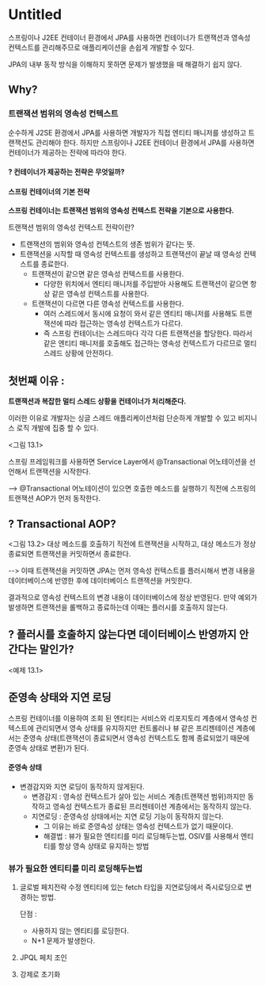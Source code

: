 # Untitled



스프링이나 J2EE 컨테이너 환경에서 JPA를 사용하면 컨테이너가 트랜잭션과 영속성 컨텍스트를 관리해주므로 애플리케이션을 손쉽게 개발할 수 있다.

JPA의 내부 동작 방식을 이해하지 못하면 문제가 발생했을 때 해결하기 쉽지 않다.

## Why?

### 트랜잭션 범위의 영속성 컨텍스트

순수하게 J2SE 환경에서 JPA를 사용하면 개발자가 직접 엔티티 매니저를 생성하고 트랜잭션도 관리해야 한다. 하지만 스프링이나 J2EE 컨테이너 환경에서 JPA를 사용하면 컨테이너가 제공하는 전략에 따라야 한다.

#### ? 컨테이너가 제공하는 전략은 무엇일까?

#### 스프링 컨테이너의 기본 전략

**스프링 컨테이너는 트랜잭션 범위의 영속성 컨텍스트 전략을 기본으로 사용한다.**

트랜잭션 범위의 영속성 컨텍스트 전략이란?

* 트랜잭션의 범위와 영속성 컨텍스트의 생존 범위가 같다는 뜻.
* 트랜잭션을 시작할 때 영속성 컨텍스트를 생성하고 트랜잭션이 끝날 때 영속성 컨텍스트를 종료한다. 
  * 트랜잭션이 같으면 같은 영속성 컨텍스트를 사용한다.
    * 다양한 위치에서 엔티티 매니저를 주입받아 사용해도 트랜잭션이 같으면 항상 같은 영속성 컨텍스트를 사용한다.
  * 트랜잭션이 다르면 다른 영속성 컨텍스트를 사용한다.
    * 여러 스레드에서 동시에 요청이 와서 같은 엔티티 매니저를 사용해도 트랜잭션에 따라 접근하는 영속성 컨텍스트가 다르다.
    * 즉 스프링 컨테이너는 스레드마다 각각 다른 트랜잭션을 할당한다. 따라서 같은 엔티티 매니저를 호출해도 접근하는 영속성 컨텍스트가 다르므로 멀티스레드 상황에 안전하다.

## 첫번째 이유 :

**트랜잭션과 복잡한 멀티 스레드 상황을 컨테이너가 처리해준다.**

이러한 이유로 개발자는 싱글 스레드 애플리케이션처럼 단순하게 개발할 수 있고 비지니스 로직 개발에 집중 할 수 있다.

&lt;그림 13.1&gt;

스프링 프레임워크를 사용하면 Service Layer에서 @Transactional 어노테이션을 선언해서 트랜잭션을 시작한다.

--&gt; @Transactional 어노테이션이 있으면 호출한 메소드를 실행하기 직전에 스프링의 트랜잭션 AOP가 먼저 동작한다.

## ? Transactional AOP?

&lt;그림 13.2&gt; 대상 메소드를 호출하기 직전에 트랜잭션을 시작하고, 대상 메소드가 정상 종료되면 트랜잭션을 커밋하면서 종료한다.

--&gt; 이때 트랜잭션을 커밋하면 JPA는 먼저 영속성 컨텍스트를 플러시해서 변경 내용을 데이터베이스에 반영한 후에 데이터베이스 트랜잭션을 커밋한다.

결과적으로 영속성 컨텍스트의 변경 내용이 데이터베이스에 정상 반영된다. 만약 예외가 발생하면 트랜잭션을 롤백하고 종료하는데 이때는 플러시를 호출하지 않는다.

## ? 플러시를 호출하지 않는다면 데이터베이스 반영까지 안간다는 말인가?

&lt;예제 13.1&gt;

## 준영속 상태와 지연 로딩

스프링 컨테이너를 이용하여 조회 된 엔티티는 서비스와 리포지토리 계층에서 영속성 컨텍스트에 관리되면서 영속 상태를 유지하지만 컨트롤러나 뷰 같은 프리젠테이션 계층에서는 준영속 상태\(트랜잭션이 종료되면서 영속성 컨텍스트도 함께 종료되었기 때문에 준영속 상태로 변환\)가 된다.

#### 준영속 상태

* 변경감지와 지연 로딩이 동작하지 않게된다.
  * 변경감지 : 영속성 컨텍스트가 살아 있는 서비스 계층\(트랜잭션 범위\)까지만 동작하고 영속성 컨텍스트가 종료된 프리젠테이션 계층에서는 동작하지 않는다.
  * 지연로딩 : 준영속성 상태에서는 지연 로딩 기능이 동작하지 않는다.
    * 그 이유는 바로 준영속성 상태는 영속성 컨텍스트가 없기 때문이다.
    * 해결법 : 뷰가 필요한 엔티티를 미리 로딩해두는법, OSIV를 사용해서 엔티티를 항상 영속 상태로 유지하는 방법

### 뷰가 필요한 엔티티를 미리 로딩해두는법

1. 글로벌 페치전략 수정 엔티티에 있는 fetch 타입을 지연로딩에서 즉시로딩으로 변경하는 방법.

   단점 :

   * 사용하지 않는 엔티티를 로딩한다.
   * N+1 문제가 발생한다.

2. JPQL 페치 조인
3. 강제로 초기화


